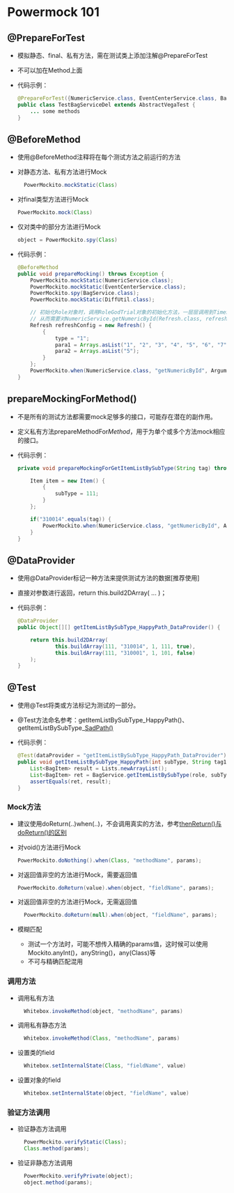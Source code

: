 # Powermock 101

## @PrepareForTest

- 模拟静态、final、私有方法，需在测试类上添加注解@PrepareForTest
- 不可以加在Method上面
- 代码示例：

  ```java
  @PrepareForTest({NumericService.class, EventCenterService.class, BagService.class, DiffUtil.class})
  public class TestBagServiceDel extends AbstractVegaTest {
      ... some methods
  }
  ```

## @BeforeMethod

- 使用@BeforeMethod注释将在每个测试方法之前运行的方法
- 对静态方法、私有方法进行Mock

  ```java
    PowerMockito.mockStatic(Class)
  ```

- 对final类型方法进行Mock

  ```java
  PowerMockito.mock(Class)
  ```

- 仅对类中的部分方法进行Mock

  ```java
  object = PowerMockito.spy(Class)
  ```

- 代码示例：

  ```java
  @BeforeMethod
  public void prepareMocking() throws Exception {
      PowerMockito.mockStatic(NumericService.class);
      PowerMockito.mockStatic(EventCenterService.class);
      PowerMockito.spy(BagService.class);
      PowerMockito.mockStatic(DiffUtil.class);

      // 初始化Role对象时，调用RoleGodTrial对象的初始化方法，一层层调用到TimeStrategy.needAction()方法
      // 从而需要对NumericService.getNumericById(Refresh.class, refreshTag)语句进行mock
      Refresh refreshConfig = new Refresh() {
          {
              type = "1";
              para1 = Arrays.asList("1", "2", "3", "4", "5", "6", "7");
              para2 = Arrays.asList("5");
          }
      };
      PowerMockito.when(NumericService.class, "getNumericById", ArgumentMatchers.eq(Refresh.class), anyString()).thenReturn(refreshConfig);
  }
  ```

## prepareMockingForMethod()

- 不是所有的测试方法都需要mock足够多的接口，可能存在潜在的副作用。
- 定义私有方法prepareMethodFor*Method*，用于为单个或多个方法mock相应的接口。
- 代码示例：

  ```java
  private void prepareMockingForGetItemListBySubType(String tag) throws Exception {

      Item item = new Item() {
          {
              subType = 111;
          }
      };

      if("310014".equals(tag)) {
          PowerMockito.when(NumericService.class, "getNumericById", ArgumentMatchers.eq(Item.class), anyString()).thenReturn(item);
      }
  }
  ```

## @DataProvider

- 使用@DataProvider标记一种方法来提供测试方法的数据[推荐使用]
- 直接对参数进行返回，return this.build2DArray( ... )；
- 代码示例：

  ```java
  @DataProvider
  public Object[][] getItemListBySubType_HappyPath_DataProvider() {

      return this.build2DArray(
              this.buildArray(111, "310014", 1, 111, true),
              this.buildArray(111, "310001", 1, 101, false)
      );
  }
  ```

## @Test

- 使用@Test将类或方法标记为测试的一部分。
- @Test方法命名参考：getItemListBySubType_HappyPath()、getItemListBySubType_[SadPath()](https://www.jianshu.com/p/e7fb0c10d143)
- 代码示例：

  ```java
  @Test(dataProvider = "getItemListBySubType_HappyPath_DataProvider")
  public void getItemListBySubType_HappyPath(int subType, String tag1, int count1, int subType1, boolean isAddItem1) throws Exception {
      List<BagItem> result = Lists.newArrayList();
      List<BagItem> ret = BagService.getItemListBySubType(role, subType);
      assertEquals(ret, result);
  }
  ```

### Mock方法

- 建议使用doReturn(..)when(..)，不会调用真实的方法，参考[thenReturn()与doReturn()的区别](https://www.cnblogs.com/lanqi/p/7865163.html)

- 对void()方法进行Mock

  ```java
  PowerMockito.doNothing().when(Class, "methodName", params);
  ```

- 对返回值非空的方法进行Mock，需要返回值

  ```java
  PowerMockito.doReturn(value).when(object, "fieldName", params);
  ```

- 对返回值非空的方法进行Mock，无需返回值

  ```java
    PowerMockito.doReturn(null).when(object, "fieldName", params);
  ```

- 模糊匹配

  - 测试一个方法时，可能不想传入精确的params值，这时候可以使用Mockito.anyInt()，anyString()，any(Class)等
  - 不可与精确匹配混用

### 调用方法

- 调用私有方法

  ```java
    Whitebox.invokeMethod(object, "methodName", params)
  ```

- 调用私有静态方法

  ```java
    Whitebox.invokeMethod(Class, "methodName", params)
  ```

- 设置类的field

  ```java
    Whitebox.setInternalState(Class, "fieldName", value)
  ```

- 设置对象的field

  ```java
    Whitebox.setInternalState(object, "fieldName", value)
  ```

### 验证方法调用

- 验证静态方法调用

  ```java
    PowerMockito.verifyStatic(Class);
    Class.method(params);
  ```

- 验证非静态方法调用

  ```java
    PowerMockito.verifyPrivate(object);
    object.method(params);
  ```
